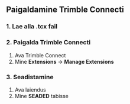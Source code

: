 ## Paigaldamine Trimble Connecti

### 1. Lae alla .tcx fail

### 2. Paigalda Trimble Connecti
1. Ava Trimble Connect
2. Mine **Extensions** → **Manage Extensions**


### 3. Seadistamine
1. Ava laiendus
2. Mine **SEADED** tabisse


